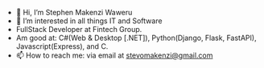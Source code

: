 - 👋 Hi, I’m Stephen Makenzi Waweru
- 👀 I’m interested in all things IT and Software
- FullStack Developer at Fintech Group. 
- Am good at: C#(Web & Desktop [.NET]), Python(Django, Flask, FastAPI), Javascript(Express), and C.
- 📫 How to reach me: via email at stevomakenzi@gmail.com

<!---
stevomakenzi/stevomakenzi is a ✨ special ✨ repository because its `README.md` (this file) appears on your GitHub profile.
You can click the Preview link to take a look at your changes.
--->
